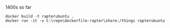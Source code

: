 1400s so far

```
docker build -t rapterubuntu .
docker run -it -v C:\repo\dockerfile-rapter\share:/things rapterubuntu
```